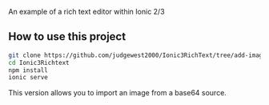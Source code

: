 An example of a rich text editor within Ionic 2/3

## How to use this project

```bash
git clone https://github.com/judgewest2000/Ionic3RichText/tree/add-image
cd Ionic3Richtext
npm install
ionic serve
```
This version allows you to import an image from a base64 source.
